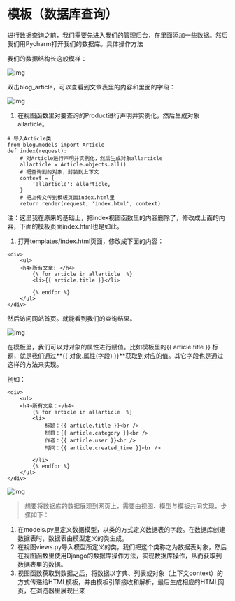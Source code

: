 # 模板（数据库查询）

进行数据查询之前，我们需要先进入我们的管理后台，在里面添加一些数据。然后我们用Pycharm打开我们的数据库。具体操作方法

我们的数据结构长这般模样：

![img](http://img.liuwenqi.com/blog/2019-10-19-091717.png)

双击blog_article，可以查看到文章表里的内容和里面的字段：

![img](http://img.liuwenqi.com/blog/2019-10-19-091644.png)

1. 在视图函数里对要查询的Product进行声明并实例化，然后生成对象allarticle。

```
# 导入Article类
from blog.models import Article
def index(request):
    # 对Article进行声明并实例化，然后生成对象allarticle
    allarticle = Article.objects.all()
    # 把查询到的对象，封装到上下文
    context = {
        'allarticle': allarticle,
    }
    # 把上传文传到模板页面index.html里
    return render(request, 'index.html', context)
```

注：这里我在原来的基础上，把index视图函数里的内容删除了，修改成上面的内容，下面的模板页面index.html也是如此。

1. 打开templates/index.html页面，修改成下面的内容：

```
<div>
    <ul>
    <h4>所有文章: </h4>
        {% for article in allarticle  %}
        <li>{{ article.title }}</li>

        {% endfor %}
    </ul>
</div>
```

然后访问网站首页。就能看到我们的查询结果。

![img](http://img.liuwenqi.com/blog/2019-10-19-130646.png)

在模板里，我们可以对对象的属性进行赋值。比如模板里的{{ article.title }} 标题，就是我们通过**{{ 对象.属性(字段) }}**获取到对应的值。其它字段也是通过这样的方法来实现。

例如：

```
<div>
    <ul>
    <h4>所有文章：</h4>
        {% for article in allarticle  %}
        <li>
            标题：{{ article.title }}<br />
            栏目：{{ article.category }}<br />
            作者：{{ article.user }}<br />
            时间：{{ article.created_time }}<br />

        </li>
        {% endfor %}
    </ul>
</div>
```

![img](http://img.liuwenqi.com/blog/2019-10-19-130827.png)

> 想要将数据库的数据展现到网页上，需要由视图、模型与模板共同实现，步骤如下：

1. 在models.py里定义数据模型，以类的方式定义数据表的字段。在数据库创建数据表时，数据表由模型定义的类生成。
2. 在视图views.py导入模型所定义的类，我们把这个类称之为数据表对象，然后在视图函数里使用Django的数据库操作方法，实现数据库操作，从而获取到数据表里的数据。
3. 视图函数获取到数据之后，将数据以字典、列表或对象（上下文context）的方式传递给HTML模板，并由模板引擎接收和解析，最后生成相应的HTML网页，在浏览器里展现出来